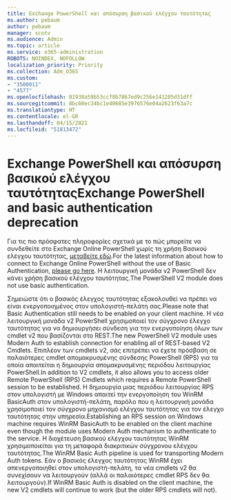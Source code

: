 ```yaml
---
title: Exchange PowerShell και απόσυρση βασικού ελέγχου ταυτότητας
ms.author: pebaum
author: pebaum
manager: scotv
ms.audience: Admin
ms.topic: article
ms.service: o365-administration
ROBOTS: NOINDEX, NOFOLLOW
localization_priority: Priority
ms.collection: Adm_O365
ms.custom:
- "3500011"
- "4577"
ms.openlocfilehash: 01938a59b53ccf8b7867ed9c256e141205d31dff
ms.sourcegitcommit: 8bc60ec34bc1e40685e3976576e04a2623f63a7c
ms.translationtype: HT
ms.contentlocale: el-GR
ms.lasthandoff: 04/15/2021
ms.locfileid: "51813472"
---
```

# <a name="exchange-powershell-and-basic-authentication-deprecation"></a><span data-ttu-id="b6f06-102">Exchange PowerShell και απόσυρση βασικού ελέγχου ταυτότητας</span><span class="sxs-lookup"><span data-stu-id="b6f06-102">Exchange PowerShell and basic authentication deprecation</span></span>

<span data-ttu-id="b6f06-103">Για τις πιο πρόσφατες πληροφορίες σχετικά με το πώς μπορείτε να συνδεθείτε στο Exchange Online PowerShell χωρίς τη χρήση Βασικού ελέγχου ταυτότητας, [μεταβείτε εδώ](https://aka.ms/exops-docs).</span><span class="sxs-lookup"><span data-stu-id="b6f06-103">For the latest information about how to connect to Exchange Online PowerShell without the use of Basic Authentication, [please go here](https://aka.ms/exops-docs).</span></span> <span data-ttu-id="b6f06-104">Η λειτουργική μονάδα v2 PowerShell δεν κάνει χρήση βασικού ελέγχου ταυτότητας.</span><span class="sxs-lookup"><span data-stu-id="b6f06-104">The PowerShell V2 module does not use basic authentication.</span></span>

<span data-ttu-id="b6f06-105">Σημειώστε ότι ο βασικός έλεγχος ταυτότητας εξακολουθεί να πρέπει να είναι ενεργοποιημένος στον υπολογιστή-πελάτη σας.</span><span class="sxs-lookup"><span data-stu-id="b6f06-105">Please note that Basic Authentication still needs to be enabled on your client machine.</span></span>
<span data-ttu-id="b6f06-106">Η νέα λειτουργική μονάδα v2 PowerShell χρησιμοποιεί τον σύγχρονο έλεγχο ταυτότητας για να δημιουργήσει σύνδεση για την ενεργοποίηση όλων των cmdlet v2 που βασίζονται στο REST.</span><span class="sxs-lookup"><span data-stu-id="b6f06-106">The new PowerShell V2 module uses Modern Auth to establish connection for enabling all of REST-based V2 Cmdlets.</span></span> <span data-ttu-id="b6f06-107">Επιπλέον των cmdlets v2, σάς επιτρέπει να έχετε πρόσβαση σε παλαιότερες cmdlet απομακρυσμένης σύνδεσης PowerShell (RPS) για τα οποία απαιτείται η δημιουργία απομακρυσμένης περιόδου λειτουργίας PowerShell.</span><span class="sxs-lookup"><span data-stu-id="b6f06-107">In addition to V2 cmdlets, it also allows you to access older Remote PowerShell (RPS) Cmdlets which requires a Remote PowerShell session to be established.</span></span> <span data-ttu-id="b6f06-108">Η δημιουργία μιας περιόδου λειτουργίας RPS στον υπολογιστή με Windows απαιτεί την ενεργοποίηση του WinRM BasicAuth στον υπολογιστή-πελάτη, παρόλο που η λειτουργική μονάδα χρησιμοποιεί τον σύγχρονο μηχανισμό ελέγχου ταυτότητας για τον έλεγχο ταυτότητας στην υπηρεσία.</span><span class="sxs-lookup"><span data-stu-id="b6f06-108">Establishing an RPS session on Windows machine requires WinRM BasicAuth to be enabled on the client machine even though the module uses Modern Auth mechanism to authenticate to the service.</span></span> <span data-ttu-id="b6f06-109">Η διοχέτευση βασικού ελέγχου ταυτότητας WinRM χρησιμοποιείται για τη μεταφορά διακριτικών σύγχρονου ελέγχου ταυτότητας.</span><span class="sxs-lookup"><span data-stu-id="b6f06-109">The WinRM Basic Auth pipeline is used for transporting Modern Auth tokens.</span></span> <span data-ttu-id="b6f06-110">Εάν ο βασικός έλεγχος ταυτότητας WinRM έχει απενεργοποιηθεί στον υπολογιστή-πελάτη, τα νέα cmdlets v2 θα συνεχίσουν να λειτουργούν (αλλά οι παλαιότερες cmdlet RPS δεν θα λειτουργούν).</span><span class="sxs-lookup"><span data-stu-id="b6f06-110">If WinRM Basic Auth is disabled on the client machine, the new V2 cmdlets will continue to work (but the older RPS cmdlets will not).</span></span>
